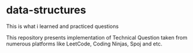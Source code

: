 # data-structures
This is what i learned and practiced questions

This repository presents implementation of Technical Question taken from numerous platforms like LeetCode, Coding Ninjas, Spoj and etc.
